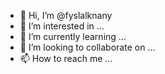 - 👋 Hi, I’m @fyslalknany
- 👀 I’m interested in ...
- 🌱 I’m currently learning ...
- 💞️ I’m looking to collaborate on ...
- 📫 How to reach me ...

<!---
fyslalknany/fyslalknany is a ✨ special ✨ repository because its `README.md` (this file) appears on your GitHub profile.
You can click the Preview link to take a look at your changes.
--->
